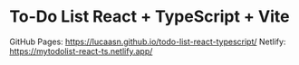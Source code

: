 # To-Do List React + TypeScript + Vite

GitHub Pages: https://lucaasn.github.io/todo-list-react-typescript/
Netlify: https://mytodolist-react-ts.netlify.app/

